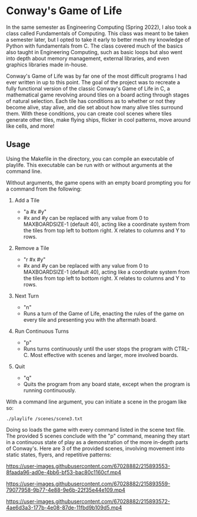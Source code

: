 # Conway's Game of Life

In the same semester as Engineering Computing (Spring 2022), I also took a class called Fundamentals of Computing. This class was meant to be taken a semester later, but I opted to take it early to better mesh my knowledge of Python with fundamentals from C. The class covered much of the basics also taught in Engineering Computing, such as basic loops but also went into depth about memory management, external libraries, and even graphics libraries made in-house.

Conway's Game of Life was by far one of the most difficult programs I had ever written in up to this point. The goal of the project was to recreate a fully functional version of the classic Conway's Game of Life in C, a mathematical game revolving around tiles on a board acting through stages of natural selection. Each tile has conditions as to whether or not they become alive, stay alive, and die set about how many alive tiles surround them. With these conditions, you can create cool scenes where tiles generate other tiles, make flying ships, flicker in cool patterns, move around like cells, and more!

## Usage

Using the Makefile in the directory, you can compile an executable of playlife. This executable can be run with or without arguments at the command line.

Without arguments, the game opens with an empty board prompting you for a command from the following:
1. Add a Tile
    * "a #x #y"
    * #x and #y can be replaced with any value from 0 to MAXBOARDSIZE-1 (default 40), acting like a coordinate system from the tiles from top left to bottom right. X relates to columns and Y to rows.

2. Remove a Tile
    * "r #x #y"
    * #x and #y can be replaced with any value from 0 to MAXBOARDSIZE-1 (default 40), acting like a coordinate system from the tiles from top left to bottom right. X relates to columns and Y to rows.

3. Next Turn
    * "n"
    * Runs a turn of the Game of Life, enacting the rules of the game on every tile and presenting you with the aftermath board.

4. Run Continuous Turns
    * "p"
    * Runs turns continuously until the user stops the program with CTRL-C. Most effective with scenes and larger, more involved boards.

5. Quit
    * "q"
    * Quits the program from any board state, except when the program is running continuously.


    
With a command line argument, you can initiate a scene in the progam like so:
```
./playlife /scenes/scene3.txt
```
Doing so loads the game with every command listed in the scene text file. The provided 5 scenes conclude with the "p" command, meaning they start in a continuous state of play as a demonstration of the more in-depth parts of Conway's. Here are 3 of the provided scenes, involving movement into static states, flyers, and repetitive patterns:


https://user-images.githubusercontent.com/67028882/215893553-8faada96-ad0e-4bb6-bf53-bac80c1160cf.mp4

https://user-images.githubusercontent.com/67028882/215893559-79077958-9b77-4e88-9e6b-22f35e44e109.mp4

https://user-images.githubusercontent.com/67028882/215893572-4ae6d3a3-177b-4e08-87de-11fbd9b109d5.mp4


  
